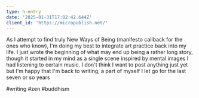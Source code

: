 ```yaml
---
type: h-entry
date: '2025-01-31T17:02:42.644Z'
client_id: 'https://micropublish.net/'
---
```

As I attempt to find truly New Ways of Being (manifesto callback for the ones who know), I'm doing my best to integrate art practice back into my life. I just wrote the beginning of what may end up being a rather long story, though it started in my mind as a single scene inspired by mental images I had listening to certain music. I don't think I want to post anything just yet but I'm happy that I'm back to writing, a part of myself I let go for the last seven or so years

#writing #zen #buddhism
